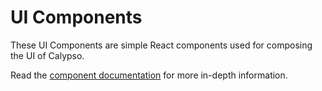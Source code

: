 # UI Components

These UI Components are simple React components used for composing the UI of Calypso.

Read the [component documentation](https://github.com/Automattic/wp-calypso/blob/HEAD/docs/components.md) for more in-depth information.
